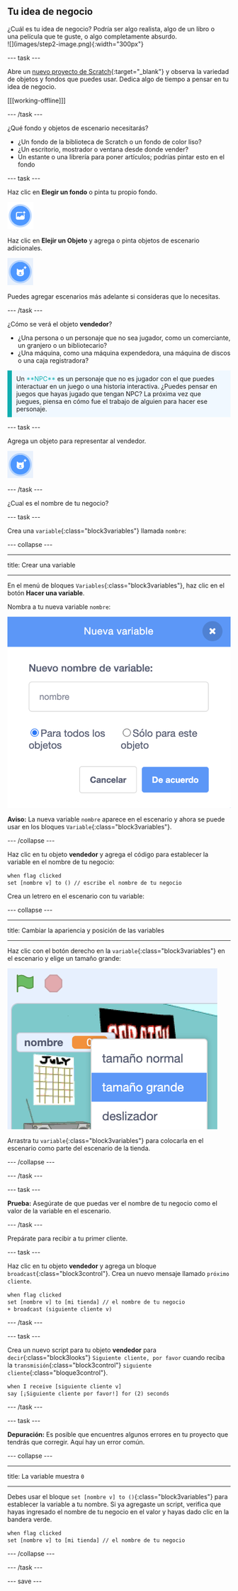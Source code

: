 ## Tu idea de negocio

<div style="display: flex; flex-wrap: wrap">
<div style="flex-basis: 200px; flex-grow: 1; margin-right: 15px;">
¿Cuál es tu idea de negocio? Podría ser algo realista, algo de un libro o una película que te guste, o algo completamente absurdo.
</div>
<div>
![](images/step2-image.png){:width="300px"}
</div>
</div>

--- task ---

Abre un [nuevo proyecto de Scratch](http://rpf.io/scratch-new){:target="_blank"} y observa la variedad de objetos y fondos que puedes usar. Dedica algo de tiempo a pensar en tu idea de negocio.

[[[working-offline]]]

--- /task ---

¿Qué fondo y objetos de escenario necesitarás?
+ ¿Un fondo de la biblioteca de Scratch o un fondo de color liso?
+ ¿Un escritorio, mostrador o ventana desde donde vender?
+ Un estante o una librería para poner artículos; podrías pintar esto en el fondo

--- task ---

Haz clic en **Elegir un fondo** o pinta tu propio fondo.

![](images/choose-backdrop-icon.png)

Haz clic en **Elejir un Objeto** y agrega o pinta objetos de escenario adicionales.

![](images/choose-sprite-icon.png)

Puedes agregar escenarios más adelante si consideras que lo necesitas.

--- /task ---

¿Cómo se verá el objeto **vendedor**?
+ ¿Una persona o un personaje que no sea jugador, como un comerciante, un granjero o un bibliotecario?
+ ¿Una máquina, como una máquina expendedora, una máquina de discos o una caja registradora?

<p style="border-left: solid; border-width:10px; border-color: #0faeb0; background-color: aliceblue; padding: 10px;">
Un <span style="color: #0faeb0">**NPC**</span> es un personaje que no es jugador con el que puedes interactuar en un juego o una historia interactiva. ¿Puedes pensar en juegos que hayas jugado que tengan NPC? La próxima vez que juegues, piensa en cómo fue el trabajo de alguien para hacer ese personaje.
</p>

--- task ---

Agrega un objeto para representar al vendedor.

![](images/choose-sprite-icon.png)

--- /task ---

¿Cual es el nombre de tu negocio?

--- task ---

Crea una `variable`{:class="block3variables"} llamada `nombre`:

--- collapse ---

---

title: Crear una variable

---

En el menú de bloques `Variables`{:class="block3variables"}, haz clic en el botón **Hacer una variable**.

Nombra a tu nueva variable `nombre`:

![La ventana emergente Nueva variable con la entrada de texto 'nombre'.](images/new-variable.png)

**Aviso:** La nueva variable `nombre` aparece en el escenario y ahora se puede usar en los bloques `Variable`{:class="block3variables"}.

--- /collapse ---

Haz clic en tu objeto **vendedor** y agrega el código para establecer la variable en el nombre de tu negocio:

```blocks3
when flag clicked
set [nombre v] to () // escribe el nombre de tu negocio
```

Crea un letrero en el escenario con tu variable:

--- collapse ---

---

title: Cambiar la apariencia y posición de las variables

---

Haz clic con el botón derecho en la `variable`{:class="block3variables"} en el escenario y elige un tamaño grande:

![Menú emergente que muestra las opciones de formato con "tamaño grande" seleccionado.](images/large-readout.png)

Arrastra tu `variable`{:class="block3variables"} para colocarla en el escenario como parte del escenario de la tienda.

--- /collapse ---

--- /task ---

--- task ---

**Prueba:** Asegúrate de que puedas ver el nombre de tu negocio como el valor de la variable en el escenario.

--- /task ---

Prepárate para recibir a tu primer cliente.

--- task ---

Haz clic en tu objeto **vendedor** y agrega un bloque `broadcast`{:class="block3control"}. Crea un nuevo mensaje llamado `próximo cliente`.

```blocks3
when flag clicked
set [nombre v] to [mi tienda] // el nombre de tu negocio
+ broadcast (siguiente cliente v)
```

--- /task ---

--- task ---

Crea un nuevo script para tu objeto **vendedor** para `decir`{:class="block3looks"} `Siguiente cliente, por favor` cuando reciba la `transmisión`{:class="block3control"} `siguiente cliente`{:class="bloque3control"}.

```blocks3
when I receive [siguiente cliente v] 
say [¡Siguiente cliente por favor!] for (2) seconds
```

--- /task ---

--- task ---

**Depuración:** Es posible que encuentres algunos errores en tu proyecto que tendrás que corregir. Aquí hay un error común.

--- collapse ---

---

title: La variable muestra `0`

---

Debes usar el bloque `set [nombre v] to ()`{:class="block3variables"} para establecer la variable a tu nombre. Si ya agregaste un script, verifica que hayas ingresado el nombre de tu negocio en el valor y hayas dado clic en la bandera verde.

```blocks3
when flag clicked
set [nombre v] to [mi tienda] // el nombre de tu negocio
```

--- /collapse ---

--- /task ---

--- save ---
